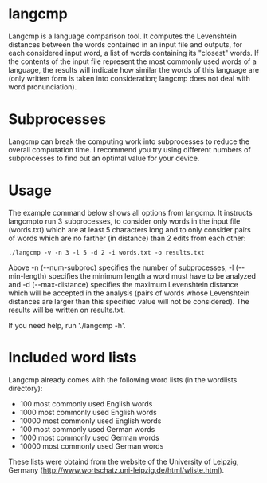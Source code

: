 langcmp
=======

Langcmp is a language comparison tool. It computes the Levenshtein distances
between the words contained in an input file and outputs, for each considered
input word, a list of words containing its "closest" words. If the contents
of the input file represent the most commonly used words of a language, the
results will indicate how similar the words of this language are (only written
form is taken into consideration; langcmp does not deal with word pronunciation).


Subprocesses
============

Langcmp can break the computing work into subprocesses to reduce the overall
computation time. I recommend you try using different numbers of subprocesses
to find out an optimal value for your device.


Usage
=====

The example command below shows all options from langcmp. It instructs langcmpto
run 3 subprocesses, to consider only words in the input file (words.txt) which
are at least 5 characters long and to only consider pairs of words which are no
farther (in distance) than 2 edits from each other:

	./langcmp -v -n 3 -l 5 -d 2 -i words.txt -o results.txt

Above -n (--num-subproc) specifies the number of subprocesses, -l (--min-length)
specifies the minimum length a word must have to be analyzed and -d (--max-distance)
specifies the maximum Levenshtein distance which will be accepted in the analysis
(pairs of words whose Levenshtein distances are larger than this specified value
will not be considered). The results will be written on results.txt.

If you need help, run './langcmp -h'.


Included word lists
===================

Langcmp already comes with the following word lists (in the wordlists directory):

- 100 most commonly used English words
- 1000 most commonly used English words
- 10000 most commonly used English words
- 100 most commonly used German words
- 1000 most commonly used German words
- 10000 most commonly used German words

These lists were obtaind from the website of the University of Leipzig, Germany
(http://www.wortschatz.uni-leipzig.de/html/wliste.html).
